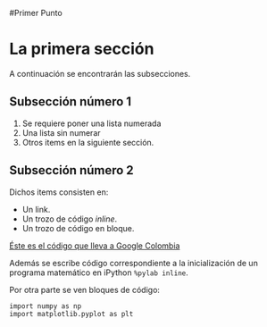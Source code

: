 #Primer Punto

# La primera sección
A continuación se encontrarán las subsecciones.
## Subsección número 1
1. Se requiere poner una lista numerada
2. Una lista sin numerar
3. Otros items en la siguiente sección.


## Subsección número 2
Dichos items consisten en:
+ Un link.
+ Un trozo de código *inline*.
+ Un trozo de código en bloque.

[Éste es el código que lleva a Google Colombia](http://www.google.com.co)

Además se escribe código correspondiente a la inicialización de un programa matemático en iPython `%pylab inline`.

Por otra parte se ven bloques de código:


```
import numpy as np
import matplotlib.pyplot as plt
```




